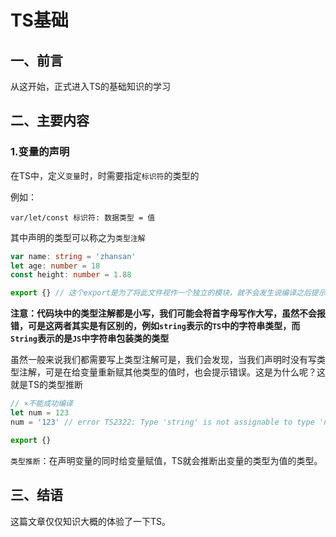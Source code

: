 # TS基础

## 一、前言

从这开始，正式进入TS的基础知识的学习

## 二、主要内容

### 1.变量的声明

在TS中，定义`变量`时，时需要指定`标识符`的类型的

例如：

`var/let/const 标识符: 数据类型 = 值`

其中声明的类型可以称之为`类型注解`

```typescript
var name: string = 'zhansan'
let age: number = 18
const height: number = 1.88

export {} // 这个export是为了将此文件视作一个独立的模块，就不会发生说编译之后提示与同目录下的其他文件中的变量重复的问题了
```

**注意：代码块中的类型注解都是小写，我们可能会将首字母写作大写，虽然不会报错，可是这两者其实是有区别的，例如`string`表示的`TS`中的字符串类型，而`String`表示的是`JS`中字符串包装类的类型**

虽然一般来说我们都需要写上类型注解可是，我们会发现，当我们声明时没有写类型注解，可是在给变量重新赋其他类型的值时，也会提示错误。这是为什么呢？这就是TS的类型推断

```typescript
// ×不能成功编译
let num = 123
num = '123' // error TS2322: Type 'string' is not assignable to type 'number'.

export {}
```

`类型推断`：在声明变量的同时给变量赋值，TS就会推断出变量的类型为值的类型。

## 三、结语

这篇文章仅仅知识大概的体验了一下TS。
